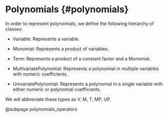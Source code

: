 # Polynomials {#polynomials}

In order to represent polynomials, we define the following hierarchy of classes:

- Variable: Represents a variable.
- Monomial: Represents a product of variables.
- Term: Represents a product of a constant factor and a Monomial.
- MultivariatePolynomial: Represents a polynomial in multiple variables with numeric coefficients.

- UnivariatePolynomial: Represents a polynomial in a single variable with either numeric or polynomial coefficients.

We will abbreviate these types as V, M, T, MP, UP.

@subpage polynomials_operators
